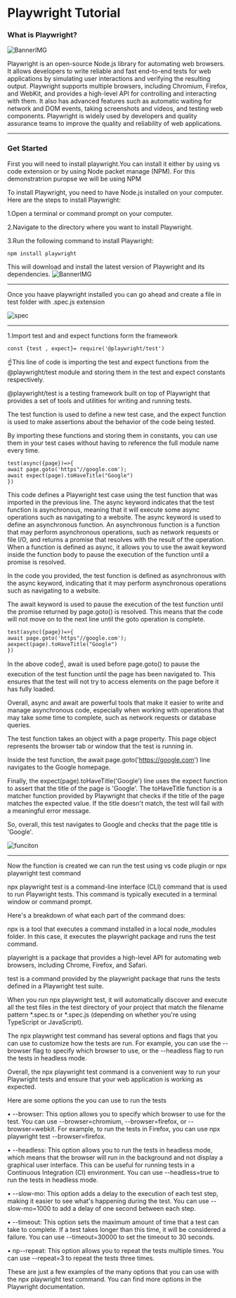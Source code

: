 # Playwright Tutorial
### What is Playwright? 

![BannerIMG](asset/play.jpg)


Playwright is an open-source Node.js library for automating web browsers. It allows developers to write reliable and fast end-to-end tests for web applications by simulating user interactions and verifying the resulting output. Playwright supports multiple browsers, including Chromium, Firefox, and WebKit, and provides a high-level API for controlling and interacting with them. It also has advanced features such as automatic waiting for network and DOM events, taking screenshots and videos, and testing web components. Playwright is widely used by developers and quality assurance teams to improve the quality and reliability of web applications.

---------------------------------------------------------------------------------------------------------------------------------------------------------------------------------------
### Get Started
First you will need to install playwright.You can install it either by using vs code extension or by using Node packet manage (NPM). For this demonstratrion puropse we will be using NPM

To install Playwright, you need to have Node.js installed on your computer. Here are the steps to install Playwright:

1.Open a terminal or command prompt on your computer.

2.Navigate to the directory where you want to install Playwright.

3.Run the following command to install Playwright:

    npm install playwright

This will download and install the latest version of Playwright and its dependencies.
![BannerIMG](asset/play2.png)

---------------------------------------------------------------------------------------------------------------------------------------------------------------------------------------

Once you haave playwright installed you can go ahead and create a file in test folder with .spec.js extension

![spec](asset/play3.png)

 --------------------------------------------------------------------------------------------------------------------------------------------------------------------------------------

 1.Import test and and expect functions form the framework
 
    const {test , expect}= require('@playwright/test')

☝This line of code is importing the test and expect functions from the @playwright/test module and storing them in the test and expect constants respectively.

@playwright/test is a testing framework built on top of Playwright that provides a set of tools and utilities for writing and running tests.

The test function is used to define a new test case, and the expect function is used to make assertions about the behavior of the code being tested.

By importing these functions and storing them in constants, you can use them in your test cases without having to reference the full module name every time.

    test(async({page})=>{  
    await page.goto('https"//google.com');
    await expect(page).toHaveTitle("Google")
    })

This code defines a Playwright test case using the test function that was imported in the previous line. The async keyword indicates that the test function is asynchronous, meaning that it will execute some async operations such as navigating to a website.
The async keyword is used to define an asynchronous function. An asynchronous function is a function that may perform asynchronous operations, such as network requests or file I/O, and returns a promise that resolves with the result of the operation. When a function is defined as async, it allows you to use the await keyword inside the function body to pause the execution of the function until a promise is resolved.

In the code you provided, the test function is defined as asynchronous with the async keyword, indicating that it may perform asynchronous operations such as navigating to a website.

The await keyword is used to pause the execution of the test function until the promise returned by page.goto() is resolved. This means that the code will not move on to the next line until the goto operation is complete.

    test(async({page})=>{  
    await page.goto('https"//google.com');
    aexpect(page).toHaveTitle("Google")
    })

In the above code☝, await is used before page.goto() to pause the execution of the test function until the page has been navigated to. This ensures that the test will not try to access elements on the page before it has fully loaded.

Overall, async and await are powerful tools that make it easier to write and manage asynchronous code, especially when working with operations that may take some time to complete, such as network requests or database queries.

The test function takes an object with a page property. This page object represents the browser tab or window that the test is running in.

Inside the test function, the await page.goto('https://google.com') line navigates to the Google homepage.

Finally, the expect(page).toHaveTitle('Google') line uses the expect function to assert that the title of the page is 'Google'. The toHaveTitle function is a matcher function provided by Playwright that checks if the title of the page matches the expected value. If the title doesn't match, the test will fail with a meaningful error message.

So, overall, this test navigates to Google and checks that the page title is 'Google'.

![funciton](asset/play4.png)

---------------------------------------------------------------------------------------------------------------------------------------------------------------------------------------

Now the function is created we can run the test using vs code plugin or npx playwright test command

npx playwright test is a command-line interface (CLI) command that is used to run Playwright tests. This command is typically executed in a terminal window or command prompt.

Here's a breakdown of what each part of the command does:

npx is a tool that executes a command installed in a local node_modules folder. In this case, it executes the playwright package and runs the test command.

playwright is a package that provides a high-level API for automating web browsers, including Chrome, Firefox, and Safari.

test is a command provided by the playwright package that runs the tests defined in a Playwright test suite.

When you run npx playwright test, it will automatically discover and execute all the test files in the test directory of your project that match the filename pattern *.spec.ts or *.spec.js (depending on whether you're using TypeScript or JavaScript).

The npx playwright test command has several options and flags that you can use to customize how the tests are run. For example, you can use the --browser flag to specify which browser to use, or the --headless flag to run the tests in headless mode.

Overall, the npx playwright test command is a convenient way to run your Playwright tests and ensure that your web application is working as expected.

Here are some options the you can use to run the tests

• --browser: This option allows you to specify which browser to use for the test. You can use --browser=chromium, --browser=firefox, or --browser=webkit. For example, to run the tests in Firefox, you can use npx playwright test --browser=firefox.

• --headless: This option allows you to run the tests in headless mode, which means that the browser will run in the background and not display a graphical user interface. This can be useful for running tests in a Continuous Integration (CI) environment. You can use --headless=true to run the tests in headless mode.

• --slow-mo: This option adds a delay to the execution of each test step, making it easier to see what's happening during the test. You can use --slow-mo=1000 to add a delay of one second between each step.

• --timeout: This option sets the maximum amount of time that a test can take to complete. If a test takes longer than this time, it will be considered a failure. You can use --timeout=30000 to set the timeout to 30 seconds.

• np--repeat: This option allows you to repeat the tests multiple times. You can use --repeat=3 to repeat the tests three times.

These are just a few examples of the many options that you can use with the npx playwright test command. You can find more options in the Playwright documentation.
